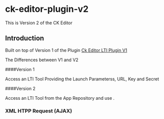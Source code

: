 # ck-editor-plugin-v2
This is Version 2 of the CK Editor 

## Introduction

Built on top of Version 1 of the Plugin [Ck Editor LTI Plugin V1](https://github.com/EonConsulting/ck-editor-plugin)

The Differences between V1 and V2

####Version 1
   
   Access an LTI Tool Providing the Launch Parameterss, URL, Key and Secret

####Version 2

  Access an LTI Tool from the App Repository and use .
  
### XML HTPP Request (AJAX)


      
